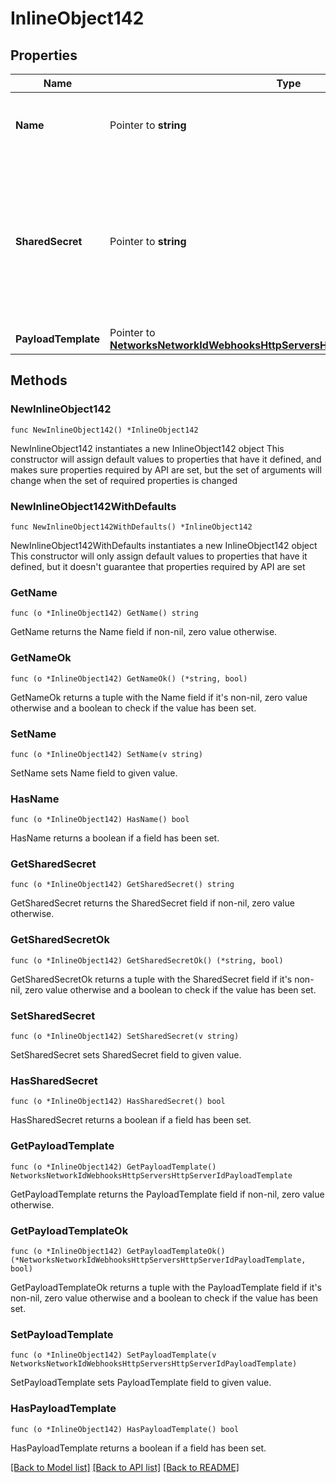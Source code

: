 # InlineObject142

## Properties

Name | Type | Description | Notes
------------ | ------------- | ------------- | -------------
**Name** | Pointer to **string** | A name for easy reference to the HTTP server | [optional] 
**SharedSecret** | Pointer to **string** | A shared secret that will be included in POSTs sent to the HTTP server. This secret can be used to verify that the request was sent by Meraki. | [optional] 
**PayloadTemplate** | Pointer to [**NetworksNetworkIdWebhooksHttpServersHttpServerIdPayloadTemplate**](NetworksNetworkIdWebhooksHttpServersHttpServerIdPayloadTemplate.md) |  | [optional] 

## Methods

### NewInlineObject142

`func NewInlineObject142() *InlineObject142`

NewInlineObject142 instantiates a new InlineObject142 object
This constructor will assign default values to properties that have it defined,
and makes sure properties required by API are set, but the set of arguments
will change when the set of required properties is changed

### NewInlineObject142WithDefaults

`func NewInlineObject142WithDefaults() *InlineObject142`

NewInlineObject142WithDefaults instantiates a new InlineObject142 object
This constructor will only assign default values to properties that have it defined,
but it doesn't guarantee that properties required by API are set

### GetName

`func (o *InlineObject142) GetName() string`

GetName returns the Name field if non-nil, zero value otherwise.

### GetNameOk

`func (o *InlineObject142) GetNameOk() (*string, bool)`

GetNameOk returns a tuple with the Name field if it's non-nil, zero value otherwise
and a boolean to check if the value has been set.

### SetName

`func (o *InlineObject142) SetName(v string)`

SetName sets Name field to given value.

### HasName

`func (o *InlineObject142) HasName() bool`

HasName returns a boolean if a field has been set.

### GetSharedSecret

`func (o *InlineObject142) GetSharedSecret() string`

GetSharedSecret returns the SharedSecret field if non-nil, zero value otherwise.

### GetSharedSecretOk

`func (o *InlineObject142) GetSharedSecretOk() (*string, bool)`

GetSharedSecretOk returns a tuple with the SharedSecret field if it's non-nil, zero value otherwise
and a boolean to check if the value has been set.

### SetSharedSecret

`func (o *InlineObject142) SetSharedSecret(v string)`

SetSharedSecret sets SharedSecret field to given value.

### HasSharedSecret

`func (o *InlineObject142) HasSharedSecret() bool`

HasSharedSecret returns a boolean if a field has been set.

### GetPayloadTemplate

`func (o *InlineObject142) GetPayloadTemplate() NetworksNetworkIdWebhooksHttpServersHttpServerIdPayloadTemplate`

GetPayloadTemplate returns the PayloadTemplate field if non-nil, zero value otherwise.

### GetPayloadTemplateOk

`func (o *InlineObject142) GetPayloadTemplateOk() (*NetworksNetworkIdWebhooksHttpServersHttpServerIdPayloadTemplate, bool)`

GetPayloadTemplateOk returns a tuple with the PayloadTemplate field if it's non-nil, zero value otherwise
and a boolean to check if the value has been set.

### SetPayloadTemplate

`func (o *InlineObject142) SetPayloadTemplate(v NetworksNetworkIdWebhooksHttpServersHttpServerIdPayloadTemplate)`

SetPayloadTemplate sets PayloadTemplate field to given value.

### HasPayloadTemplate

`func (o *InlineObject142) HasPayloadTemplate() bool`

HasPayloadTemplate returns a boolean if a field has been set.


[[Back to Model list]](../README.md#documentation-for-models) [[Back to API list]](../README.md#documentation-for-api-endpoints) [[Back to README]](../README.md)


